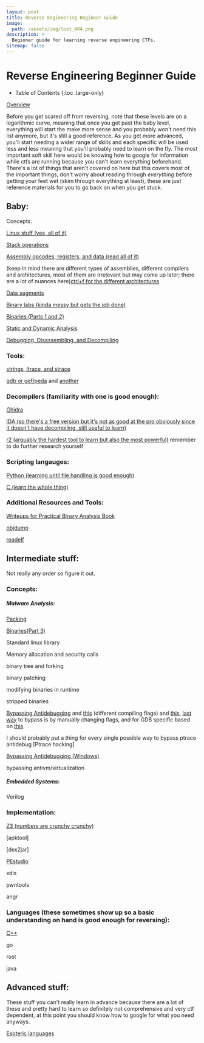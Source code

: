 ```yaml
---
layout: post
title: Reverse Engineering Beginner Guide
image: 
  path: /assets/img/lost_404.png
description: >
  Beginner guide for learning reverse engineering CTFs.
sitemap: false
---
```


# Reverse Engineering Beginner Guide

- Table of Contents
{:toc .large-only}

[Overview](https://www.usenix.org/system/files/conference/3gse15/3gse15-feng.pdf)

Before you get scared off from reversing, note that these levels are on a logarithmic curve, meaning that once you get past the baby level, everything will start the make more sense and you probably won't need this list anymore, but it's still a good reference. As you get more advanced, you'll start needing a wider range of skills and each specific will be used less and less meaning that you'll probably need to learn on the fly. The most important soft skill here would be knowing how to google for information while ctfs are running because you can't learn everything beforehand. There's a lot of things that aren't covered on here but this covers most of the important things, don't worry about reading through *everything* before getting your feet wet (skim through everything at least), these are just reference materials for you to go back on when you get stuck. 


## Baby:

Concepts:

[Linux stuff (yes, all of it)](https://ryanstutorials.net/linuxtutorial/)

[Stack operations](https://en.wikipedia.org/wiki/Stack_(abstract_data_type))

[Assembly opcodes, registers, and data (read all of it)](https://www.cs.virginia.edu/~evans/cs216/guides/x86.html)

(keep in mind there are different types of assemblies, different compilers and architectures, most of them are irrelevant but may come up later; there are a lot of nuances here)[ctrl+f for the different architectures](https://www.foo.be/cours/dess-20122013/b/Eldad_Eilam-Reversing__Secrets_of_Reverse_Engineering-Wiley(2005).pdf)

[Data segments](https://en.wikipedia.org/wiki/Data_segment)

[Binary labs (kinda messy but gets the job done)](http://www.cs.rpi.edu/academics/courses/spring10/csci4971/)

[Binaries (Parts 1 and 2)](https://ihatefeds.com/No.Starch.Practical.Binary.Analysis.2018.pdf)

[Static and Dynamic Analysis](https://en.wikipedia.org/wiki/Malware_analysis)

[Debugging, Disassembling, and Decompiling](https://reverseengineering.stackexchange.com/questions/4635/whats-the-difference-between-a-disassembler-debugger-and-decompiler)


### Tools:
[strings, ltrace, and strace](https://www.thegeekstuff.com/2012/03/reverse-engineering-tools)

[gdb or gef/peda](https://www.tutorialspoint.com/gnu_debugger/what_is_gdb.htm) and [another](https://www.cs.cmu.edu/~gilpin/tutorial/#1)

### Decompilers (familiarity with one is good enough):
[Ghidra](https://www.shogunlab.com/blog/2019/04/12/here-be-dragons-ghidra-0.html)

[IDA (so there's a free version but it's not as good at the pro obviously since it doesn't have decompiling, still useful to learn)](https://securityxploded.com/reversing-basics-ida-pro.php)

[r2 (arguably the hardest tool to learn but also the most powerful)](https://sushant94.me/2015/05/31/Introduction_to_radare2/) remember to do further research yourself

### Scripting langauges:

[Python (learning until file handling is good enough)](https://www.w3schools.com/python/)

[C (learn the whole thing)](https://www.tutorialspoint.com/cprogramming/index.htm)

### Additional Resources and Tools:

[Writeups for Practical Binary Analysis Book](https://loicpefferkorn.net/2020/04/practical-binary-analysis-book-ctf-writeup-for-levels-2-4/#the-ctf-challenge)

[objdump](https://web.mit.edu/gnu/doc/html/binutils_5.html)

[readelf](https://www.geeksforgeeks.org/readelf-command-in-linux-with-examples/)

## Intermediate stuff:

Not really any order so figure it out.

### Concepts:

##### Malware Analysis:
[Packing](https://www2.cs.arizona.edu/~debray/Publications/unpacker-extraction.pdf)

[Binaries(Part 3)](https://ihatefeds.com/No.Starch.Practical.Binary.Analysis.2018.pdf)

Standard linux library

Memory allocation and security calls

binary tree and forking

binary patching

modifying binaries in runtime

stripped binaries

[Bypassing Antidebugging](https://seblau.github.io/posts/linux-anti-debugging) and [this](https://0x00sec.org/t/bypass-linux-basic-anti-debugging/22799) (different compiling flags) and [this](https://reverseengineering.stackexchange.com/questions/43/anti-debug-techniques-on-unix-platforms), [last way](http://m0x39.blogspot.com/2013/01/reverse-engineering-password-protected.html) to bypass is by manually changing flags, and for GDB specific based on [this](https://github.com/jvoisin/pangu)

I should probably put a thing for every single possible way to bypass ptrace antidebug [Ptrace hacking]

[Bypassing Antidebugging (Windows)](https://anti-reversing.com/Downloads/Anti-Reversing/The_Ultimate_Anti-Reversing_Reference.pdf)

bypassing antivm/virtualization

##### Embedded Systems:

Verilog

### Implementation:
[Z3 (numbers are crunchy crunchy)](https://www.cs.tau.ac.il/~msagiv/courses/asv/z3py/guide-examples.htm)

[apktool]

[dex2jar]

[PEstudio](https://www.youtube.com/watch?v=z0e306Jod5A)

xdis

pwntools

angr

### Languages (these sometimes show up so a basic understanding on hand is good enough for reversing):

[C++](https://www.w3schools.com/cpp/default.asp)

go

rust

java


## Advanced stuff:

These stuff you can't really learn in advance because there are a lot of these and pretty hard to learn so definitely not comprehensive and very ctf dependent, at this point you should know how to google for what you need anyways.

[Esoteric languages](https://en.wikipedia.org/wiki/Esoteric_programming_language)